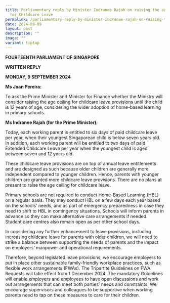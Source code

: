 ```yaml
---
title: Parliamentary reply by Minister Indranee Rajah on raising the age ceiling
  for Childcare Leave
permalink: /parliamentary-reply-by-minister-indranee-rajah-on-raising-the-age-ceiling-for-childcare-leave/
date: 2024-09-09
layout: post
description: ""
image: ""
variant: tiptap
---
```

<p><strong>FOURTEENTH PARLIAMENT OF SINGAPORE</strong>
</p>
<p><strong>WRITTEN REPLY</strong>&nbsp;</p>
<p><strong>MONDAY, 9 SEPTEMBER 2024</strong>
</p>
<p><strong>Ms Joan Pereira:</strong>
</p>
<p>To ask the Prime Minister and Minister for Finance whether the Ministry
will consider raising the age ceiling for childcare leave provisions until
the child is 12 years of age, considering the wider adoption of home-based
learning in primary schools.</p>
<p><strong>Ms Indranee Rajah (for the Prime Minister):</strong>
</p>
<p>Today, each working parent is entitled to six days of paid childcare leave
per year, when their youngest Singaporean child is below seven years old.
In addition, each working parent will be entitled to two days of paid Extended
Childcare Leave per year when the youngest child is aged between seven
and 12 years old.</p>
<p>These childcare leave provisions are on top of annual leave entitlements
and are designed as such because older children are generally more independent
compared to younger children. Hence, parents with younger children are
granted more childcare leave provisions. There are no plans at present
to raise the age ceiling for childcare leave.</p>
<p>Primary schools are not required to conduct Home-Based Learning (HBL)
on a regular basis. They may conduct HBL on a few days each year based
on the schools’ needs, and as part of emergency preparedness in case they
need to shift to HBL in contingency situations. Schools will inform parents
in advance so they can make alternative care arrangements if needed. Student
care centres also remain open as per other school days.</p>
<p>In considering any further enhancement to leave provisions, including
increasing childcare leave for parents with older children, we will need
to strike a balance between supporting the needs of parents and the impact
on employers’ manpower and operational requirements.</p>
<p>Therefore, beyond legislated leave provisions, we encourage employers
to put in place other sustainable family-friendly workplace practices,
such as flexible work arrangements (FWAs). The Tripartite Guidelines on
FWA Requests will take effect from 1 December 2024. The mandatory Guidelines
will enable employers and employees to have open discussions and work out
arrangements that can meet both parties’ needs and constraints. We encourage
supervisors and colleagues to be supportive when working parents need to
tap on these measures to care for their children.</p>
<p></p>